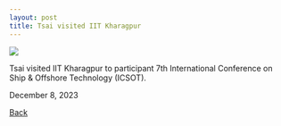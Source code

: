 ```yaml
---
layout: post
title: Tsai visited IIT Kharagpur
---
```


<img src="https://raw.githubusercontent.com/FiniteTsai/FiniteTsai.github.io/master/images/posts/20231.jpg">

Tsai visited IIT Kharagpur to participant 7th International Conference on Ship & Offshore Technology (ICSOT).

December 8, 2023

[Back](https://chiacheng-tsai.github.io/)
